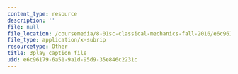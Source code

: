 ```yaml
---
content_type: resource
description: ''
file: null
file_location: /coursemedia/8-01sc-classical-mechanics-fall-2016/e6c961796a519a1d95d935e846c2231c_i4u7SZjoAs4.srt
file_type: application/x-subrip
resourcetype: Other
title: 3play caption file
uid: e6c96179-6a51-9a1d-95d9-35e846c2231c
---
```

